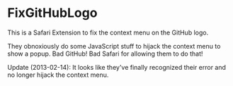 FixGitHubLogo
=============

This is a Safari Extension to fix the context menu on the GitHub logo.

They obnoxiously do some JavaScript stuff to hijack the context menu to show a popup.  Bad GitHub!  Bad Safari for allowing them to do that!

Update (2013-02-14): It looks like they've finally recognized their error and no longer hijack the context menu.
